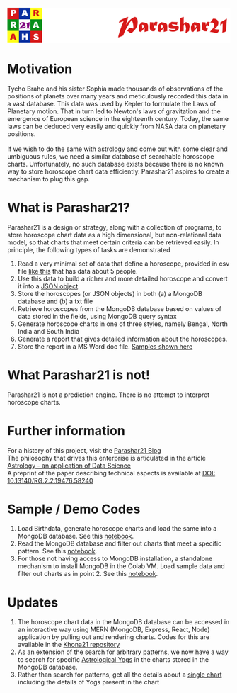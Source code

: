 ![parashar21 banner](/images/p21-header-003.png)<br>
# Motivation
Tycho Brahe and his sister Sophia made thousands of observations of the positions of planets over many years and meticulously recorded this data in a vast database. This data was used by Kepler to formulate the Laws of Planetary motion. That in turn led to Newton's laws of gravitation and the emergence of European science in the eighteenth century.  Today, the same laws can be deduced very easily and quickly from NASA data on planetary positions. <br> <br> If we wish to do the same with astrology and come out with some clear and umbiguous rules,  we need a similar database of searchable horoscope charts. Unfortunately, no such database exists because there is no known way to store horoscope chart data efficiently. Parashar21 aspires to create a mechanism to plug this gap.
# What is Parashar21?
Parashar21 is a design or strategy, along with a collection of programs, to store horoscope chart data as a high dimensional, but non-relational data model, so that charts that meet certain criteria can be retrieved easily. In principle, the following types of tasks are demonstrated
1. Read a very minimal set of data that define a horoscope, provided in csv file [like this](https://github.com/prithwis/parashar21/blob/main/data/Test5Data.txt) that has data about 5 people.
2. Use this data to build a richer and more detailed horoscope and convert it into a [JSON  object](https://raw.githubusercontent.com/prithwis/parashar21/main/data/peopleDataTest5.json).
3. Store the horoscopes (or JSON objects) in both (a) a MongoDB database and (b) a txt file
4. Retrieve horoscopes from the MongoDB database based on values of data stored in the fields, using MongoDB query syntax
5. Generate horoscope charts in one of three styles, namely Bengal, North India and South India
6. Generate a report that gives detailed information about the horoscopes.
7. Store the report in a MS Word doc file. [Samples shown here](https://github.com/prithwis/parashar21/tree/main/Sample%20Reports%202)
# What Parashar21 is not!
Parashar21 is not a prediction engine. There is no attempt to interpret horoscope charts. 
# Further information
For a history of this project, visit the [Parashar21 Blog](https://parashar21.blogspot.com/) <br> 
The philosophy that drives this enterprise is articulated in the article [Astrology - an application of Data Science](https://www.linkedin.com/pulse/astrology-an-application-data-science-prithwis-mukerjee/) <br>
A preprint of the paper describing technical aspects is available at [DOI: 10.13140/RG.2.2.19476.58240](https://www.researchgate.net/publication/358191949_Efficient_storage_and_retrieval_of_horoscope_data_on_a_computer_system_A_case_study_using_Python_and_MongoDB?channel=doi&linkId=61f47fec007fb50447205dcd&showFulltext=true)
# Sample / Demo Codes
1. Load Birthdata, generate horoscope charts and load the same into a MongoDB database. See this [notebook](https://github.com/prithwis/parashar21/blob/main/P21_45_01_Cast_Load.ipynb).
2. Read the MongoDB database and filter out charts that meet a specific pattern. See this [notebook](https://github.com/prithwis/parashar21/blob/main/P21_45_02_Pull_Print.ipynb).
3. For those not having access to MongoDB installation, a standalone mechanism to install MongoDB in the Colab VM. Load sample data and filter out charts as in point 2. See this [notebook](https://github.com/prithwis/parashar21/blob/main/P21_45_02A_Pull_Print_StandAlone.ipynb).
# Updates
1. The horoscope chart data in the MongoDB database can be accessed in an interactive way using MERN (MongoDB, Express, React, Node) application by pulling out and rendering charts. Codes for this are available in the [Khona21 repository](https://github.com/prithwis/khona21)
2. As an extension of the search for arbitrary patterns, we now have a way to search for specific [Astrological Yogs](https://github.com/prithwis/parashar21/blob/main/P21_45_04_YogFilter.ipynb) in the charts stored in the MongoDB database.
3. Rather than search for patterns, get all the details about a [single chart](https://github.com/prithwis/parashar21/blob/main/P21_45_06_SingleChart_Details.ipynb) including the details of Yogs present in the chart
